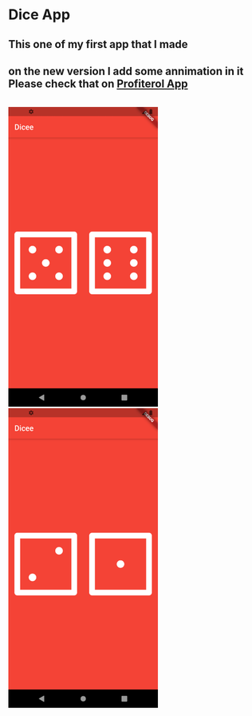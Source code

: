 # Dice App

## This one of my first app that I made<br>
## on the new version I add some annimation in it Please check that on <a href="https://github.com/profiteroles/Flutter-Apps/tree/main/profiterol" >Profiterol App</a><br>
<br>
<img src="shot/1.png" alt="Screenshot" width="300" height="600">
<img src="shot/2.png" alt="Screenshot" width="300" height="600">